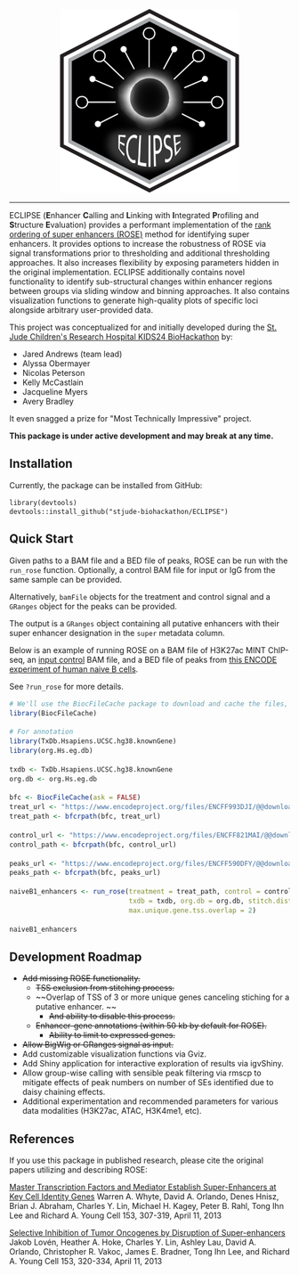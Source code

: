 <p align="center" width="100%">
    <img src="inst/logo/ECLIPSE_Hex.png" alt="ECLIPSE" height="330">
</p>

---

ECLIPSE (**E**nhancer **C**alling and **L**inking with **I**ntegrated **P**rofiling and **S**tructure **E**valuation) provides a performant 
implementation of the [rank ordering of super enhancers (ROSE)](http://younglab.wi.mit.edu/super_enhancer_code.html) method for identifying super enhancers.
It provides options to increase the robustness of ROSE via signal transformations prior to thresholding and additional thresholding approaches.
It also increases flexibility by exposing parameters hidden in the original implementation.
ECLIPSE additionally contains novel functionality to identify sub-structural changes within enhancer regions between groups via sliding window and binning approaches.
It also contains visualization functions to generate high-quality plots of specific loci alongside arbitrary user-provided data.

This project was conceptualized for and initially developed during the [St. Jude Children's Research Hospital KIDS24 BioHackathon](https://github.com/stjude-biohackathon) by:
- Jared Andrews (team lead)
- Alyssa Obermayer
- Nicolas Peterson
- Kelly McCastlain
- Jacqueline Myers
- Avery Bradley

It even snagged a prize for "Most Technically Impressive" project.

**This package is under active development and may break at any time.**

## Installation

Currently, the package can be installed from GitHub:

```
library(devtools)
devtools::install_github("stjude-biohackathon/ECLIPSE")
```

## Quick Start

Given paths to a BAM file and a BED file of peaks, ROSE can be run with the `run_rose` function.
Optionally, a control BAM file for input or IgG from the same sample can be provided.

Alternatively, `bamFile` objects for the treatment and control signal and a `GRanges` object for the peaks can be provided.

The output is a `GRanges` object containing all putative enhancers with their super enhancer designation in the `super` metadata column.

Below is an example of running ROSE on a BAM file of H3K27ac MINT ChIP-seq, an [input control](https://www.encodeproject.org/experiments/ENCSR056PPJ/) BAM file, and a BED file of peaks from [this ENCODE experiment of human naive B cells](https://www.encodeproject.org/experiments/ENCSR660EVU/).

See `?run_rose` for more details.

```r
# We'll use the BiocFileCache package to download and cache the files, which will take a few minutes the first time they're used.
library(BiocFileCache)

# For annotation
library(TxDb.Hsapiens.UCSC.hg38.knownGene)
library(org.Hs.eg.db)

txdb <- TxDb.Hsapiens.UCSC.hg38.knownGene
org.db <- org.Hs.eg.db

bfc <- BiocFileCache(ask = FALSE)
treat_url <- "https://www.encodeproject.org/files/ENCFF993DJI/@@download/ENCFF993DJI.bam"
treat_path <- bfcrpath(bfc, treat_url)

control_url <- "https://www.encodeproject.org/files/ENCFF821MAI/@@download/ENCFF821MAI.bam"
control_path <- bfcrpath(bfc, control_url)

peaks_url <- "https://www.encodeproject.org/files/ENCFF590DFY/@@download/ENCFF590DFY.bed.gz"
peaks_path <- bfcrpath(bfc, peaks_url)

naiveB1_enhancers <- run_rose(treatment = treat_path, control = control_path, peaks = peaks_path,
                              txdb = txdb, org.db = org.db, stitch.distance = 12500, tss.exclusion.distance = 2500,
                              max.unique.gene.tss.overlap = 2)

naiveB1_enhancers
```

## Development Roadmap

- ~~Add missing ROSE functionality.~~
  - ~~TSS exclusion from stitching process.~~
  - ~~Overlap of TSS of 3 or more unique genes canceling stiching for a putative enhancer. ~~
    - ~~And ability to disable this process.~~
  - ~~Enhancer-gene annotations (within 50 kb by default for ROSE).~~
    - ~~Ability to limit to expressed genes.~~
- ~~Allow BigWig or GRanges signal as input.~~
- Add customizable visualization functions via Gviz.
- Add Shiny application for interactive exploration of results via igvShiny.
- Allow group-wise calling with sensible peak filtering via rmscp to mitigate effects of peak numbers on number of SEs identified due to daisy chaining effects.
- Additional experimentation and recommended parameters for various data modalities (H3K27ac, ATAC, H3K4me1, etc).

## References

If you use this package in published research, please cite the original papers utilizing and describing ROSE:

[Master Transcription Factors and Mediator Establish Super-Enhancers at Key Cell Identity Genes](http://www.cell.com/abstract/S0092-8674(13)00392-9)
Warren A. Whyte, David A. Orlando, Denes Hnisz, Brian J. Abraham, Charles Y. Lin, Michael H. Kagey, Peter B. Rahl, Tong Ihn Lee and Richard A. Young
Cell 153, 307-319, April 11, 2013

[Selective Inhibition of Tumor Oncogenes by Disruption of Super-enhancers](http://www.cell.com/abstract/S0092-8674(13)00393-0)
Jakob Lovén, Heather A. Hoke, Charles Y. Lin, Ashley Lau, David A. Orlando, Christopher R. Vakoc, James E. Bradner, Tong Ihn Lee, and Richard A. Young
Cell 153, 320-334, April 11, 2013
